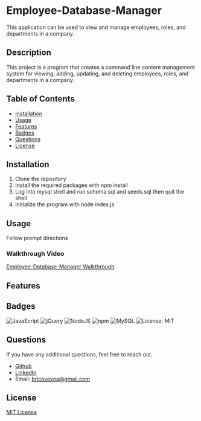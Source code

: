# Employee-Database-Manager
This application can be used to view and manage employees, roles, and departments in a company.

## Description
This project is a program that creates a command line content management system for viewing, adding, updating, and deleting employees, roles, and departments in a company.

## Table of Contents
- [Installation](#installation)
- [Usage](#usage)
- [Features](#features)
- [Badges](#badges)
- [Questions](#questions)
- [License](#license)

## Installation
1. Clone the repository
2. Install the required packages with npm install
3. Log into mysql shell and run schema.sql and seeds.sql then quit the shell
4. Initialize the program with node index.js

## Usage
Follow prompt directions

### Walkthrough Video
[Employee-Database-Manager Walkthrough](https://github.com/BriceVeyna/Employee-Database-Manager/blob/main/assets/Demo.webm)

## Features



## Badges
![JavaScript](https://img.shields.io/badge/javascript-%23323330.svg?style=for-the-badge&logo=javascript&logoColor=%23F7DF1E) ![jQuery](https://img.shields.io/badge/jquery-%230769AD.svg?style=for-the-badge&logo=jquery&logoColor=white) ![NodeJS](https://img.shields.io/badge/node.js-6DA55F?style=for-the-badge&logo=node.js&logoColor=white) ![npm](https://img.shields.io/badge/npm-CB3837?style=for-the-badge&logo=npm&logoColor=white) ![MySQL](https://img.shields.io/badge/MySQL-005C84?style=for-the-badge&logo=mysql&logoColor=white) ![License: MIT](https://img.shields.io/badge/License-MIT-yellow.svg)


## Questions
If you have any additional questions, feel free to reach out.
- [Github](https://github.com/BriceVeyna)
- [LinkedIn](https://www.linkedin.com/in/brice-veyna/)
- Email: briceveyna@gmail.com

## License
[MIT License](https://opensource.org/licenses/MIT)
